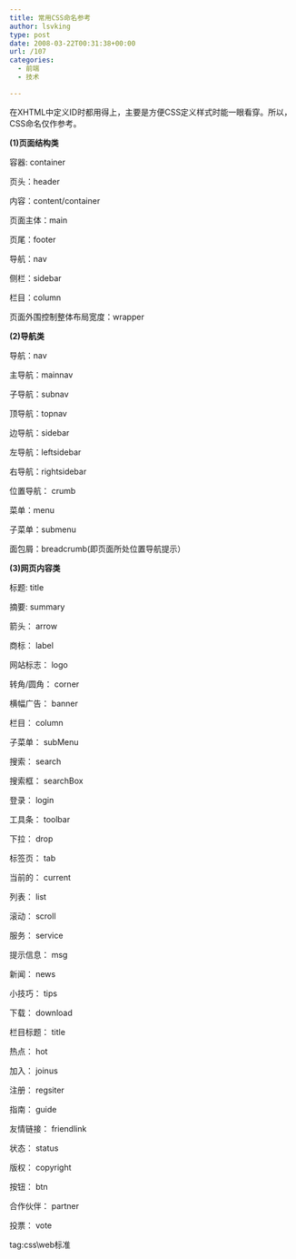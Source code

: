 ```yaml
---
title: 常用CSS命名参考
author: lsvking
type: post
date: 2008-03-22T00:31:38+00:00
url: /107
categories:
  - 前端
  - 技术

---
```

在XHTML中定义ID时都用得上，主要是方便CSS定义样式时能一眼看穿。所以，CSS命名仅作参考。

**(1)页面结构类**

容器: container
  
页头：header
  
内容：content/container
  
页面主体：main
  
页尾：footer
  
导航：nav
  
侧栏：sidebar
  
栏目：column
  
页面外围控制整体布局宽度：wrapper

**(2)导航类**

导航：nav
  
主导航：mainnav
  
子导航：subnav
  
顶导航：topnav
  
边导航：sidebar
  
左导航：leftsidebar
  
右导航：rightsidebar
  
位置导航： crumb
  
菜单：menu
  
子菜单：submenu
  
面包屑：breadcrumb(即页面所处位置导航提示）

**(3)网页内容类**

标题: title
  
摘要: summary
  
箭头： arrow
  
商标： label
  
网站标志： logo
  
转角/圆角： corner
  
横幅广告： banner
  
栏目： column
  
子菜单： subMenu

搜索： search
  
搜索框： searchBox
  
登录： login
  
工具条： toolbar
  
下拉： drop
  
标签页： tab
  
当前的： current
  
列表： list

滚动： scroll
  
服务： service
  
提示信息： msg
  
新闻： news
  
小技巧： tips
  
下载： download
  
栏目标题： title
  
热点： hot
  
加入： joinus
  
注册： regsiter
  
指南： guide

友情链接： friendlink
  
状态： status
  
版权： copyright
  
按钮： btn
  
合作伙伴： partner
  
投票： vote

tag:css\web标准